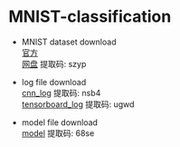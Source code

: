 # MNIST-classification

+ MNIST dataset download<br>
      [官方](http://yann.lecun.com/exdb/mnist/)<br>
      [网盘](https://pan.baidu.com/s/1_8jdx_z3qDMqwODcppbxjw)   提取码: szyp

+ log file download<br>
      [cnn_log](https://pan.baidu.com/s/1AuVShxPWG7SWOqmH96kFQQ)    提取码: nsb4<br>
      [tensorboard_log](https://pan.baidu.com/s/1iteZeoZHcXUCNZAuG-dpjQ)    提取码: ugwd

+ model file download<br>
      [model](https://pan.baidu.com/s/195sG8jNqSh6qlrptl86sYQ)    提取码: 68se
